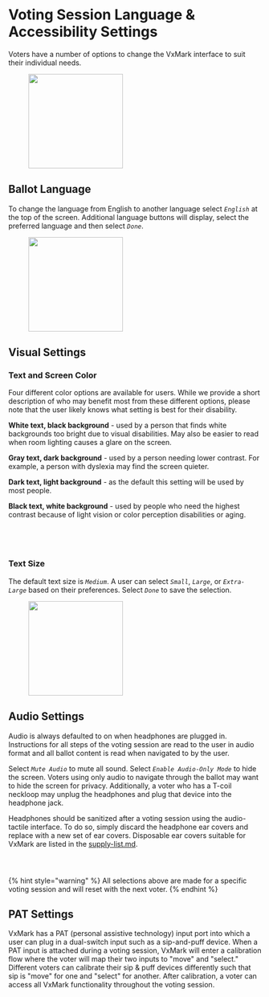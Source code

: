 # Voting Session Language & Accessibility Settings

Voters have a number of options to change the VxMark interface to suit their individual needs.

<figure><img src="../.gitbook/assets/image (27).png" alt="" width="188"><figcaption></figcaption></figure>

## Ballot Language

To change the language from English to another language select _`English`_ at the top of the screen. Additional language buttons will display, select the preferred language and then select _`Done`_.&#x20;

<figure><img src="../.gitbook/assets/image (28).png" alt="" width="188"><figcaption></figcaption></figure>

## Visual Settings

### Text and Screen Color

Four different color options are available for users. While we provide a short description of who may benefit most from these different options, please note that the user likely knows what setting is best for their disability.&#x20;

**White text, black background** - used by a person that finds white backgrounds too bright due to visual disabilities. May also be easier to read when room lighting causes a glare on the screen.

**Gray text, dark background** - used by a person needing lower contrast. For example, a person with dyslexia may find the screen quieter.

**Dark text, light background** - as the default this setting will be used by most people.

**Black text, white background** - used by people who need the highest contrast because of light vision or color perception disabilities or aging.

<div><figure><img src="../.gitbook/assets/VxMark Color White text black background.png" alt=""><figcaption></figcaption></figure> <figure><img src="../.gitbook/assets/VxMark Color Gray text dark bkgd.png" alt=""><figcaption></figcaption></figure> <figure><img src="../.gitbook/assets/VxMark Dark text light background.png" alt=""><figcaption></figcaption></figure> <figure><img src="../.gitbook/assets/VxMark color black text white bkgd.png" alt=""><figcaption></figcaption></figure></div>

### Text Size

The default text size is _`Medium`_.  A user can select _`Small`_, _`Large`_, or _`Extra-Large`_ based on their preferences.  Select _`Done`_ to save the selection.&#x20;

<figure><img src="../.gitbook/assets/image (29).png" alt="" width="188"><figcaption></figcaption></figure>

## Audio Settings

Audio is always defaulted to on when headphones are plugged in. Instructions for all steps of the voting session are read to the user in audio format and all ballot content is read when navigated to by the user.

Select _`Mute Audio`_ to mute all sound.  Select _`Enable Audio-Only Mode`_ to hide the screen. Voters using only audio to navigate through the ballot may want to hide the screen for privacy. Additionally, a voter who has a T-coil neckloop may unplug the headphones and plug that device into the headphone jack.&#x20;

Headphones should be sanitized after a voting session using the audio-tactile interface. To do so, simply discard the headphone ear covers and replace with a new set of ear covers. Disposable ear covers suitable for VxMark are listed in the [supply-list.md](../miscellaneous/supply-list.md "mention").

<div><figure><img src="../.gitbook/assets/VxMark Audit.png" alt=""><figcaption></figcaption></figure> <figure><img src="../.gitbook/assets/VxMark Setting Audio Unmute.png" alt=""><figcaption></figcaption></figure> <figure><img src="../.gitbook/assets/VxMark Audio-Only Mode.png" alt=""><figcaption></figcaption></figure></div>

{% hint style="warning" %}
All selections above are made for a specific voting session and will reset with the next voter.
{% endhint %}

## PAT Settings

VxMark has a PAT (personal assistive technology) input port into which a user can plug in a dual-switch input such as a sip-and-puff device. When a PAT input is attached during a voting session, VxMark will enter a calibration flow where the voter will map their two inputs to "move" and "select." Different voters can calibrate their sip & puff devices differently such that sip is "move" for one and "select" for another. After calibration, a voter can access all VxMark functionality throughout the voting session.
